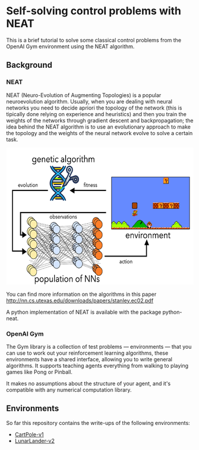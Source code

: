 # Self-solving control problems with NEAT
This is a brief tutorial to solve some classical control problems from the OpenAI Gym environment using the NEAT algorithm.

## Background

### NEAT
NEAT (Neuro-Evolution of Augmenting Topologies) is a popular neuroevolution algorithm. Usually, when you are dealing with neural networks you need to decide apriori the topology of the network (this is tipically done relying on experience and heuristics) and then you train the weights of the networks through gradient descent and backpropagation; the idea behind the NEAT algorithm is to use an evolutionary approach to make the topology and the weights of the neural network evolve to solve a certain task. 

<img src="images/neuroevolution.png" width="600" height="368" />

You can find more information on the algorithms in this paper http://nn.cs.utexas.edu/downloads/papers/stanley.ec02.pdf

A python implementation of NEAT is available with the package python-neat.

### OpenAI Gym
The Gym library is a collection of test problems — environments — that you can use to work out your reinforcement learning algorithms, these environments have a shared interface, allowing you to write general algorithms. It supports teaching agents everything from walking to playing games like Pong or Pinball.

It makes no assumptions about the structure of your agent, and it's compatible with any numerical computation library.

## Environments
So far this repository contains the write-ups of the following environments:

* [CartPole-v1](https://github.com/FraLotito/neat-control/tree/master/cartpole)
* [LunarLander-v2](https://github.com/FraLotito/neat-control/tree/master/lunarlander)